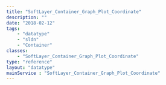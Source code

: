 ```yaml
---
title: "SoftLayer_Container_Graph_Plot_Coordinate"
description: ""
date: "2018-02-12"
tags:
    - "datatype"
    - "sldn"
    - "Container"
classes:
    - "SoftLayer_Container_Graph_Plot_Coordinate"
type: "reference"
layout: "datatype"
mainService : "SoftLayer_Container_Graph_Plot_Coordinate"
---
```

